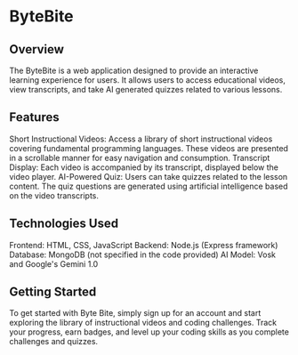 # ByteBite
## Overview
The ByteBite is a web application designed to provide an interactive learning experience for users. It allows users to access educational videos, view transcripts, and take AI generated quizzes related to various lessons.
## Features
Short Instructional Videos: Access a library of short instructional videos covering fundamental programming languages. These videos are presented in a scrollable manner for easy navigation and consumption.
Transcript Display: Each video is accompanied by its transcript, displayed below the video player.
AI-Powered Quiz: Users can take quizzes related to the lesson content. The quiz questions are generated using artificial intelligence based on the video transcripts.
## Technologies Used
Frontend: HTML, CSS, JavaScript
Backend: Node.js (Express framework)
Database: MongoDB (not specified in the code provided)
AI Model: Vosk and Google's Gemini 1.0
## Getting Started
To get started with Byte Bite, simply sign up for an account and start exploring the library of instructional videos and coding challenges. Track your progress, earn badges, and level up your coding skills as you complete challenges and quizzes.
